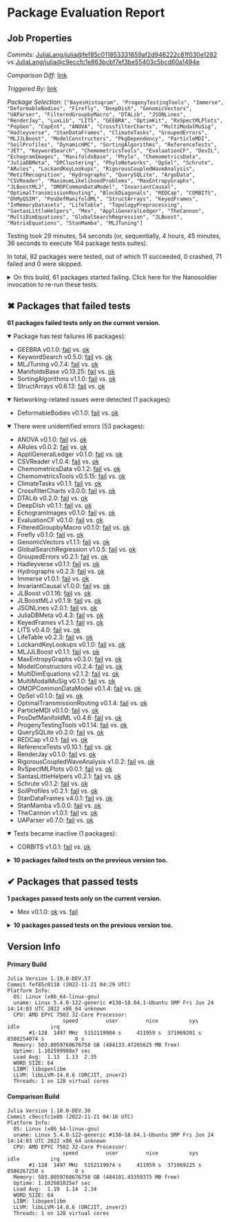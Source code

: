 # Package Evaluation Report

## Job Properties

*Commits:* [JuliaLang/julia@fef85c011853331659af2d946222c81f030e1282](https://github.com/JuliaLang/julia/commit/fef85c011853331659af2d946222c81f030e1282) vs [JuliaLang/julia@c9eccfc1e863bcbf7ef3be55403c5bcd60a1494e](https://github.com/JuliaLang/julia/commit/c9eccfc1e863bcbf7ef3be55403c5bcd60a1494e)

*Comparison Diff:* [link](https://github.com/JuliaLang/julia/compare/c9eccfc1e863bcbf7ef3be55403c5bcd60a1494e..fef85c011853331659af2d946222c81f030e1282)

*Triggered By:* [link](https://github.com/JuliaLang/julia/pull/47383#issuecomment-1321456274)

*Package Selection:* `["BayesHistogram", "ProgenyTestingTools", "Immerse", "DeformableBodies", "Firefly", "DeepDish", "GenomicVectors", "UAParser", "FilteredGroupbyMacro", "DTALib", "JSONLines", "RenderJay", "LuxLib", "LITS", "GEEBRA", "OptimKit", "RvSpectMLPlots", "PopGen", "CopEnt", "ANOVA", "CrossfilterCharts", "MultiModalMuSig", "Hadleyverse", "StanDataFrames", "ClimateTasks", "GroupedErrors", "MLJJLBoost", "ModelConstructors", "PkgDependency", "ParticleMDI", "SoilProfiles", "DynamicHMC", "SortingAlgorithms", "ReferenceTests", "JET", "KeywordSearch", "ChemometricsTools", "EvaluationCF", "DevIL", "EchogramImages", "ManifoldsBase", "Phylo", "ChemometricsData", "JuliaDBMeta", "DPClustering", "PhyloNetworks", "OpSel", "Schrute", "ARules", "LockandKeyLookups", "RigorousCoupledWaveAnalysis", "MotifRecognition", "Hydrographs", "QuerySQLite", "ArgoData", "CSVReader", "MaximumLikelihoodProblems", "MaxEntropyGraphs", "JLBoostMLJ", "OMOPCommonDataModel", "InvariantCausal", "OptimalTransmissionRouting", "BlockDiagonals", "REDCap", "CORBITS", "OhMyQSIM", "PosDefManifoldML", "StructArrays", "KeyedFrames", "InMemoryDatasets", "LifeTable", "TopologyPreprocessing", "SantasLittleHelpers", "Mex", "AppliGeneralLedger", "TheCannon", "MultiDimEquations", "GlobalSearchRegression", "JLBoost", "MatrixEquations", "StanMamba", "MLJTuning"]`

Testing took 29 minutes, 54 seconds (or, sequentially, 4 hours, 45 minutes, 36 seconds to execute 164 package tests suites).

In total, 82 packages were tested, out of which 11 succeeded, 0 crashed, 71 failed and 0 were skipped.


<details><summary>On this build, 61 packages started failing. Click here for the Nanosoldier invocation to re-run these tests.</summary>
<p>

```
@nanosoldier `runtests(["KeywordSearch", "CORBITS", "SortingAlgorithms", "EvaluationCF", "DTALib", "AppliGeneralLedger", "REDCap", "Hadleyverse", "DeepDish", "FilteredGroupbyMacro", "LockandKeyLookups", "SoilProfiles", "CrossfilterCharts", "OMOPCommonDataModel", "QuerySQLite", "TheCannon", "ARules", "ChemometricsData", "EchogramImages", "Schrute", "Firefly", "UAParser", "StanDataFrames", "KeyedFrames", "CSVReader", "MLJJLBoost", "GlobalSearchRegression", "GEEBRA", "StructArrays", "ANOVA", "JLBoostMLJ", "MultiDimEquations", "JSONLines", "JLBoost", "PosDefManifoldML", "Hydrographs", "GenomicVectors", "ClimateTasks", "MultiModalMuSig", "MaxEntropyGraphs", "ChemometricsTools", "SantasLittleHelpers", "RigorousCoupledWaveAnalysis", "InvariantCausal", "ModelConstructors", "JuliaDBMeta", "LifeTable", "GroupedErrors", "ProgenyTestingTools", "DeformableBodies", "StanMamba", "OpSel", "RvSpectMLPlots", "OptimalTransmissionRouting", "ParticleMDI", "Immerse", "RenderJay", "ReferenceTests", "ManifoldsBase", "LITS", "MLJTuning"], vs = ":master")`
```

</p>
</details>


## ✖ Packages that failed tests

**61 packages failed tests only on the current version.**

<details open><summary>Package has test failures (6 packages):</summary>
<p>


- GEEBRA v0.1.0: [fail](https://s3.amazonaws.com/julialang-reports/nanosoldier/pkgeval/by_hash/fef85c0_vs_c9eccfc/GEEBRA.primary.log) vs. [ok](https://s3.amazonaws.com/julialang-reports/nanosoldier/pkgeval/by_hash/fef85c0_vs_c9eccfc/GEEBRA.against.log)
- KeywordSearch v0.5.0: [fail](https://s3.amazonaws.com/julialang-reports/nanosoldier/pkgeval/by_hash/fef85c0_vs_c9eccfc/KeywordSearch.primary.log) vs. [ok](https://s3.amazonaws.com/julialang-reports/nanosoldier/pkgeval/by_hash/fef85c0_vs_c9eccfc/KeywordSearch.against.log)
- MLJTuning v0.7.4: [fail](https://s3.amazonaws.com/julialang-reports/nanosoldier/pkgeval/by_hash/fef85c0_vs_c9eccfc/MLJTuning.primary.log) vs. [ok](https://s3.amazonaws.com/julialang-reports/nanosoldier/pkgeval/by_hash/fef85c0_vs_c9eccfc/MLJTuning.against.log)
- ManifoldsBase v0.13.25: [fail](https://s3.amazonaws.com/julialang-reports/nanosoldier/pkgeval/by_hash/fef85c0_vs_c9eccfc/ManifoldsBase.primary.log) vs. [ok](https://s3.amazonaws.com/julialang-reports/nanosoldier/pkgeval/by_hash/fef85c0_vs_c9eccfc/ManifoldsBase.against.log)
- SortingAlgorithms v1.1.0: [fail](https://s3.amazonaws.com/julialang-reports/nanosoldier/pkgeval/by_hash/fef85c0_vs_c9eccfc/SortingAlgorithms.primary.log) vs. [ok](https://s3.amazonaws.com/julialang-reports/nanosoldier/pkgeval/by_hash/fef85c0_vs_c9eccfc/SortingAlgorithms.against.log)
- StructArrays v0.6.13: [fail](https://s3.amazonaws.com/julialang-reports/nanosoldier/pkgeval/by_hash/fef85c0_vs_c9eccfc/StructArrays.primary.log) vs. [ok](https://s3.amazonaws.com/julialang-reports/nanosoldier/pkgeval/by_hash/fef85c0_vs_c9eccfc/StructArrays.against.log)

</p>
</details>

<details open><summary>Networking-related issues were detected (1 packages):</summary>
<p>


- DeformableBodies v0.1.0: [fail](https://s3.amazonaws.com/julialang-reports/nanosoldier/pkgeval/by_hash/fef85c0_vs_c9eccfc/DeformableBodies.primary.log) vs. [ok](https://s3.amazonaws.com/julialang-reports/nanosoldier/pkgeval/by_hash/fef85c0_vs_c9eccfc/DeformableBodies.against.log)

</p>
</details>

<details open><summary>There were unidentified errors (53 packages):</summary>
<p>


- ANOVA v0.1.0: [fail](https://s3.amazonaws.com/julialang-reports/nanosoldier/pkgeval/by_hash/fef85c0_vs_c9eccfc/ANOVA.primary.log) vs. [ok](https://s3.amazonaws.com/julialang-reports/nanosoldier/pkgeval/by_hash/fef85c0_vs_c9eccfc/ANOVA.against.log)
- ARules v0.0.2: [fail](https://s3.amazonaws.com/julialang-reports/nanosoldier/pkgeval/by_hash/fef85c0_vs_c9eccfc/ARules.primary.log) vs. [ok](https://s3.amazonaws.com/julialang-reports/nanosoldier/pkgeval/by_hash/fef85c0_vs_c9eccfc/ARules.against.log)
- AppliGeneralLedger v0.1.0: [fail](https://s3.amazonaws.com/julialang-reports/nanosoldier/pkgeval/by_hash/fef85c0_vs_c9eccfc/AppliGeneralLedger.primary.log) vs. [ok](https://s3.amazonaws.com/julialang-reports/nanosoldier/pkgeval/by_hash/fef85c0_vs_c9eccfc/AppliGeneralLedger.against.log)
- CSVReader v1.0.4: [fail](https://s3.amazonaws.com/julialang-reports/nanosoldier/pkgeval/by_hash/fef85c0_vs_c9eccfc/CSVReader.primary.log) vs. [ok](https://s3.amazonaws.com/julialang-reports/nanosoldier/pkgeval/by_hash/fef85c0_vs_c9eccfc/CSVReader.against.log)
- ChemometricsData v0.1.2: [fail](https://s3.amazonaws.com/julialang-reports/nanosoldier/pkgeval/by_hash/fef85c0_vs_c9eccfc/ChemometricsData.primary.log) vs. [ok](https://s3.amazonaws.com/julialang-reports/nanosoldier/pkgeval/by_hash/fef85c0_vs_c9eccfc/ChemometricsData.against.log)
- ChemometricsTools v0.5.15: [fail](https://s3.amazonaws.com/julialang-reports/nanosoldier/pkgeval/by_hash/fef85c0_vs_c9eccfc/ChemometricsTools.primary.log) vs. [ok](https://s3.amazonaws.com/julialang-reports/nanosoldier/pkgeval/by_hash/fef85c0_vs_c9eccfc/ChemometricsTools.against.log)
- ClimateTasks v0.1.1: [fail](https://s3.amazonaws.com/julialang-reports/nanosoldier/pkgeval/by_hash/fef85c0_vs_c9eccfc/ClimateTasks.primary.log) vs. [ok](https://s3.amazonaws.com/julialang-reports/nanosoldier/pkgeval/by_hash/fef85c0_vs_c9eccfc/ClimateTasks.against.log)
- CrossfilterCharts v3.0.0: [fail](https://s3.amazonaws.com/julialang-reports/nanosoldier/pkgeval/by_hash/fef85c0_vs_c9eccfc/CrossfilterCharts.primary.log) vs. [ok](https://s3.amazonaws.com/julialang-reports/nanosoldier/pkgeval/by_hash/fef85c0_vs_c9eccfc/CrossfilterCharts.against.log)
- DTALib v0.2.0: [fail](https://s3.amazonaws.com/julialang-reports/nanosoldier/pkgeval/by_hash/fef85c0_vs_c9eccfc/DTALib.primary.log) vs. [ok](https://s3.amazonaws.com/julialang-reports/nanosoldier/pkgeval/by_hash/fef85c0_vs_c9eccfc/DTALib.against.log)
- DeepDish v0.1.1: [fail](https://s3.amazonaws.com/julialang-reports/nanosoldier/pkgeval/by_hash/fef85c0_vs_c9eccfc/DeepDish.primary.log) vs. [ok](https://s3.amazonaws.com/julialang-reports/nanosoldier/pkgeval/by_hash/fef85c0_vs_c9eccfc/DeepDish.against.log)
- EchogramImages v0.1.0: [fail](https://s3.amazonaws.com/julialang-reports/nanosoldier/pkgeval/by_hash/fef85c0_vs_c9eccfc/EchogramImages.primary.log) vs. [ok](https://s3.amazonaws.com/julialang-reports/nanosoldier/pkgeval/by_hash/fef85c0_vs_c9eccfc/EchogramImages.against.log)
- EvaluationCF v0.1.0: [fail](https://s3.amazonaws.com/julialang-reports/nanosoldier/pkgeval/by_hash/fef85c0_vs_c9eccfc/EvaluationCF.primary.log) vs. [ok](https://s3.amazonaws.com/julialang-reports/nanosoldier/pkgeval/by_hash/fef85c0_vs_c9eccfc/EvaluationCF.against.log)
- FilteredGroupbyMacro v0.1.0: [fail](https://s3.amazonaws.com/julialang-reports/nanosoldier/pkgeval/by_hash/fef85c0_vs_c9eccfc/FilteredGroupbyMacro.primary.log) vs. [ok](https://s3.amazonaws.com/julialang-reports/nanosoldier/pkgeval/by_hash/fef85c0_vs_c9eccfc/FilteredGroupbyMacro.against.log)
- Firefly v0.1.0: [fail](https://s3.amazonaws.com/julialang-reports/nanosoldier/pkgeval/by_hash/fef85c0_vs_c9eccfc/Firefly.primary.log) vs. [ok](https://s3.amazonaws.com/julialang-reports/nanosoldier/pkgeval/by_hash/fef85c0_vs_c9eccfc/Firefly.against.log)
- GenomicVectors v1.1.1: [fail](https://s3.amazonaws.com/julialang-reports/nanosoldier/pkgeval/by_hash/fef85c0_vs_c9eccfc/GenomicVectors.primary.log) vs. [ok](https://s3.amazonaws.com/julialang-reports/nanosoldier/pkgeval/by_hash/fef85c0_vs_c9eccfc/GenomicVectors.against.log)
- GlobalSearchRegression v1.0.5: [fail](https://s3.amazonaws.com/julialang-reports/nanosoldier/pkgeval/by_hash/fef85c0_vs_c9eccfc/GlobalSearchRegression.primary.log) vs. [ok](https://s3.amazonaws.com/julialang-reports/nanosoldier/pkgeval/by_hash/fef85c0_vs_c9eccfc/GlobalSearchRegression.against.log)
- GroupedErrors v0.2.1: [fail](https://s3.amazonaws.com/julialang-reports/nanosoldier/pkgeval/by_hash/fef85c0_vs_c9eccfc/GroupedErrors.primary.log) vs. [ok](https://s3.amazonaws.com/julialang-reports/nanosoldier/pkgeval/by_hash/fef85c0_vs_c9eccfc/GroupedErrors.against.log)
- Hadleyverse v0.1.1: [fail](https://s3.amazonaws.com/julialang-reports/nanosoldier/pkgeval/by_hash/fef85c0_vs_c9eccfc/Hadleyverse.primary.log) vs. [ok](https://s3.amazonaws.com/julialang-reports/nanosoldier/pkgeval/by_hash/fef85c0_vs_c9eccfc/Hadleyverse.against.log)
- Hydrographs v0.2.3: [fail](https://s3.amazonaws.com/julialang-reports/nanosoldier/pkgeval/by_hash/fef85c0_vs_c9eccfc/Hydrographs.primary.log) vs. [ok](https://s3.amazonaws.com/julialang-reports/nanosoldier/pkgeval/by_hash/fef85c0_vs_c9eccfc/Hydrographs.against.log)
- Immerse v1.0.1: [fail](https://s3.amazonaws.com/julialang-reports/nanosoldier/pkgeval/by_hash/fef85c0_vs_c9eccfc/Immerse.primary.log) vs. [ok](https://s3.amazonaws.com/julialang-reports/nanosoldier/pkgeval/by_hash/fef85c0_vs_c9eccfc/Immerse.against.log)
- InvariantCausal v1.0.0: [fail](https://s3.amazonaws.com/julialang-reports/nanosoldier/pkgeval/by_hash/fef85c0_vs_c9eccfc/InvariantCausal.primary.log) vs. [ok](https://s3.amazonaws.com/julialang-reports/nanosoldier/pkgeval/by_hash/fef85c0_vs_c9eccfc/InvariantCausal.against.log)
- JLBoost v0.1.16: [fail](https://s3.amazonaws.com/julialang-reports/nanosoldier/pkgeval/by_hash/fef85c0_vs_c9eccfc/JLBoost.primary.log) vs. [ok](https://s3.amazonaws.com/julialang-reports/nanosoldier/pkgeval/by_hash/fef85c0_vs_c9eccfc/JLBoost.against.log)
- JLBoostMLJ v0.1.9: [fail](https://s3.amazonaws.com/julialang-reports/nanosoldier/pkgeval/by_hash/fef85c0_vs_c9eccfc/JLBoostMLJ.primary.log) vs. [ok](https://s3.amazonaws.com/julialang-reports/nanosoldier/pkgeval/by_hash/fef85c0_vs_c9eccfc/JLBoostMLJ.against.log)
- JSONLines v2.0.1: [fail](https://s3.amazonaws.com/julialang-reports/nanosoldier/pkgeval/by_hash/fef85c0_vs_c9eccfc/JSONLines.primary.log) vs. [ok](https://s3.amazonaws.com/julialang-reports/nanosoldier/pkgeval/by_hash/fef85c0_vs_c9eccfc/JSONLines.against.log)
- JuliaDBMeta v0.4.3: [fail](https://s3.amazonaws.com/julialang-reports/nanosoldier/pkgeval/by_hash/fef85c0_vs_c9eccfc/JuliaDBMeta.primary.log) vs. [ok](https://s3.amazonaws.com/julialang-reports/nanosoldier/pkgeval/by_hash/fef85c0_vs_c9eccfc/JuliaDBMeta.against.log)
- KeyedFrames v1.2.1: [fail](https://s3.amazonaws.com/julialang-reports/nanosoldier/pkgeval/by_hash/fef85c0_vs_c9eccfc/KeyedFrames.primary.log) vs. [ok](https://s3.amazonaws.com/julialang-reports/nanosoldier/pkgeval/by_hash/fef85c0_vs_c9eccfc/KeyedFrames.against.log)
- LITS v0.4.0: [fail](https://s3.amazonaws.com/julialang-reports/nanosoldier/pkgeval/by_hash/fef85c0_vs_c9eccfc/LITS.primary.log) vs. [ok](https://s3.amazonaws.com/julialang-reports/nanosoldier/pkgeval/by_hash/fef85c0_vs_c9eccfc/LITS.against.log)
- LifeTable v0.2.3: [fail](https://s3.amazonaws.com/julialang-reports/nanosoldier/pkgeval/by_hash/fef85c0_vs_c9eccfc/LifeTable.primary.log) vs. [ok](https://s3.amazonaws.com/julialang-reports/nanosoldier/pkgeval/by_hash/fef85c0_vs_c9eccfc/LifeTable.against.log)
- LockandKeyLookups v0.1.0: [fail](https://s3.amazonaws.com/julialang-reports/nanosoldier/pkgeval/by_hash/fef85c0_vs_c9eccfc/LockandKeyLookups.primary.log) vs. [ok](https://s3.amazonaws.com/julialang-reports/nanosoldier/pkgeval/by_hash/fef85c0_vs_c9eccfc/LockandKeyLookups.against.log)
- MLJJLBoost v0.1.1: [fail](https://s3.amazonaws.com/julialang-reports/nanosoldier/pkgeval/by_hash/fef85c0_vs_c9eccfc/MLJJLBoost.primary.log) vs. [ok](https://s3.amazonaws.com/julialang-reports/nanosoldier/pkgeval/by_hash/fef85c0_vs_c9eccfc/MLJJLBoost.against.log)
- MaxEntropyGraphs v0.3.0: [fail](https://s3.amazonaws.com/julialang-reports/nanosoldier/pkgeval/by_hash/fef85c0_vs_c9eccfc/MaxEntropyGraphs.primary.log) vs. [ok](https://s3.amazonaws.com/julialang-reports/nanosoldier/pkgeval/by_hash/fef85c0_vs_c9eccfc/MaxEntropyGraphs.against.log)
- ModelConstructors v0.2.4: [fail](https://s3.amazonaws.com/julialang-reports/nanosoldier/pkgeval/by_hash/fef85c0_vs_c9eccfc/ModelConstructors.primary.log) vs. [ok](https://s3.amazonaws.com/julialang-reports/nanosoldier/pkgeval/by_hash/fef85c0_vs_c9eccfc/ModelConstructors.against.log)
- MultiDimEquations v2.1.2: [fail](https://s3.amazonaws.com/julialang-reports/nanosoldier/pkgeval/by_hash/fef85c0_vs_c9eccfc/MultiDimEquations.primary.log) vs. [ok](https://s3.amazonaws.com/julialang-reports/nanosoldier/pkgeval/by_hash/fef85c0_vs_c9eccfc/MultiDimEquations.against.log)
- MultiModalMuSig v0.1.0: [fail](https://s3.amazonaws.com/julialang-reports/nanosoldier/pkgeval/by_hash/fef85c0_vs_c9eccfc/MultiModalMuSig.primary.log) vs. [ok](https://s3.amazonaws.com/julialang-reports/nanosoldier/pkgeval/by_hash/fef85c0_vs_c9eccfc/MultiModalMuSig.against.log)
- OMOPCommonDataModel v0.1.4: [fail](https://s3.amazonaws.com/julialang-reports/nanosoldier/pkgeval/by_hash/fef85c0_vs_c9eccfc/OMOPCommonDataModel.primary.log) vs. [ok](https://s3.amazonaws.com/julialang-reports/nanosoldier/pkgeval/by_hash/fef85c0_vs_c9eccfc/OMOPCommonDataModel.against.log)
- OpSel v0.1.0: [fail](https://s3.amazonaws.com/julialang-reports/nanosoldier/pkgeval/by_hash/fef85c0_vs_c9eccfc/OpSel.primary.log) vs. [ok](https://s3.amazonaws.com/julialang-reports/nanosoldier/pkgeval/by_hash/fef85c0_vs_c9eccfc/OpSel.against.log)
- OptimalTransmissionRouting v0.1.4: [fail](https://s3.amazonaws.com/julialang-reports/nanosoldier/pkgeval/by_hash/fef85c0_vs_c9eccfc/OptimalTransmissionRouting.primary.log) vs. [ok](https://s3.amazonaws.com/julialang-reports/nanosoldier/pkgeval/by_hash/fef85c0_vs_c9eccfc/OptimalTransmissionRouting.against.log)
- ParticleMDI v0.1.0: [fail](https://s3.amazonaws.com/julialang-reports/nanosoldier/pkgeval/by_hash/fef85c0_vs_c9eccfc/ParticleMDI.primary.log) vs. [ok](https://s3.amazonaws.com/julialang-reports/nanosoldier/pkgeval/by_hash/fef85c0_vs_c9eccfc/ParticleMDI.against.log)
- PosDefManifoldML v0.4.6: [fail](https://s3.amazonaws.com/julialang-reports/nanosoldier/pkgeval/by_hash/fef85c0_vs_c9eccfc/PosDefManifoldML.primary.log) vs. [ok](https://s3.amazonaws.com/julialang-reports/nanosoldier/pkgeval/by_hash/fef85c0_vs_c9eccfc/PosDefManifoldML.against.log)
- ProgenyTestingTools v0.1.14: [fail](https://s3.amazonaws.com/julialang-reports/nanosoldier/pkgeval/by_hash/fef85c0_vs_c9eccfc/ProgenyTestingTools.primary.log) vs. [ok](https://s3.amazonaws.com/julialang-reports/nanosoldier/pkgeval/by_hash/fef85c0_vs_c9eccfc/ProgenyTestingTools.against.log)
- QuerySQLite v0.2.0: [fail](https://s3.amazonaws.com/julialang-reports/nanosoldier/pkgeval/by_hash/fef85c0_vs_c9eccfc/QuerySQLite.primary.log) vs. [ok](https://s3.amazonaws.com/julialang-reports/nanosoldier/pkgeval/by_hash/fef85c0_vs_c9eccfc/QuerySQLite.against.log)
- REDCap v1.0.1: [fail](https://s3.amazonaws.com/julialang-reports/nanosoldier/pkgeval/by_hash/fef85c0_vs_c9eccfc/REDCap.primary.log) vs. [ok](https://s3.amazonaws.com/julialang-reports/nanosoldier/pkgeval/by_hash/fef85c0_vs_c9eccfc/REDCap.against.log)
- ReferenceTests v0.10.1: [fail](https://s3.amazonaws.com/julialang-reports/nanosoldier/pkgeval/by_hash/fef85c0_vs_c9eccfc/ReferenceTests.primary.log) vs. [ok](https://s3.amazonaws.com/julialang-reports/nanosoldier/pkgeval/by_hash/fef85c0_vs_c9eccfc/ReferenceTests.against.log)
- RenderJay v0.1.0: [fail](https://s3.amazonaws.com/julialang-reports/nanosoldier/pkgeval/by_hash/fef85c0_vs_c9eccfc/RenderJay.primary.log) vs. [ok](https://s3.amazonaws.com/julialang-reports/nanosoldier/pkgeval/by_hash/fef85c0_vs_c9eccfc/RenderJay.against.log)
- RigorousCoupledWaveAnalysis v1.0.2: [fail](https://s3.amazonaws.com/julialang-reports/nanosoldier/pkgeval/by_hash/fef85c0_vs_c9eccfc/RigorousCoupledWaveAnalysis.primary.log) vs. [ok](https://s3.amazonaws.com/julialang-reports/nanosoldier/pkgeval/by_hash/fef85c0_vs_c9eccfc/RigorousCoupledWaveAnalysis.against.log)
- RvSpectMLPlots v0.0.1: [fail](https://s3.amazonaws.com/julialang-reports/nanosoldier/pkgeval/by_hash/fef85c0_vs_c9eccfc/RvSpectMLPlots.primary.log) vs. [ok](https://s3.amazonaws.com/julialang-reports/nanosoldier/pkgeval/by_hash/fef85c0_vs_c9eccfc/RvSpectMLPlots.against.log)
- SantasLittleHelpers v0.2.1: [fail](https://s3.amazonaws.com/julialang-reports/nanosoldier/pkgeval/by_hash/fef85c0_vs_c9eccfc/SantasLittleHelpers.primary.log) vs. [ok](https://s3.amazonaws.com/julialang-reports/nanosoldier/pkgeval/by_hash/fef85c0_vs_c9eccfc/SantasLittleHelpers.against.log)
- Schrute v0.1.2: [fail](https://s3.amazonaws.com/julialang-reports/nanosoldier/pkgeval/by_hash/fef85c0_vs_c9eccfc/Schrute.primary.log) vs. [ok](https://s3.amazonaws.com/julialang-reports/nanosoldier/pkgeval/by_hash/fef85c0_vs_c9eccfc/Schrute.against.log)
- SoilProfiles v0.2.1: [fail](https://s3.amazonaws.com/julialang-reports/nanosoldier/pkgeval/by_hash/fef85c0_vs_c9eccfc/SoilProfiles.primary.log) vs. [ok](https://s3.amazonaws.com/julialang-reports/nanosoldier/pkgeval/by_hash/fef85c0_vs_c9eccfc/SoilProfiles.against.log)
- StanDataFrames v4.0.1: [fail](https://s3.amazonaws.com/julialang-reports/nanosoldier/pkgeval/by_hash/fef85c0_vs_c9eccfc/StanDataFrames.primary.log) vs. [ok](https://s3.amazonaws.com/julialang-reports/nanosoldier/pkgeval/by_hash/fef85c0_vs_c9eccfc/StanDataFrames.against.log)
- StanMamba v5.0.0: [fail](https://s3.amazonaws.com/julialang-reports/nanosoldier/pkgeval/by_hash/fef85c0_vs_c9eccfc/StanMamba.primary.log) vs. [ok](https://s3.amazonaws.com/julialang-reports/nanosoldier/pkgeval/by_hash/fef85c0_vs_c9eccfc/StanMamba.against.log)
- TheCannon v1.0.1: [fail](https://s3.amazonaws.com/julialang-reports/nanosoldier/pkgeval/by_hash/fef85c0_vs_c9eccfc/TheCannon.primary.log) vs. [ok](https://s3.amazonaws.com/julialang-reports/nanosoldier/pkgeval/by_hash/fef85c0_vs_c9eccfc/TheCannon.against.log)
- UAParser v0.7.0: [fail](https://s3.amazonaws.com/julialang-reports/nanosoldier/pkgeval/by_hash/fef85c0_vs_c9eccfc/UAParser.primary.log) vs. [ok](https://s3.amazonaws.com/julialang-reports/nanosoldier/pkgeval/by_hash/fef85c0_vs_c9eccfc/UAParser.against.log)

</p>
</details>

<details open><summary>Tests became inactive (1 packages):</summary>
<p>


- CORBITS v1.0.1: [fail](https://s3.amazonaws.com/julialang-reports/nanosoldier/pkgeval/by_hash/fef85c0_vs_c9eccfc/CORBITS.primary.log) vs. [ok](https://s3.amazonaws.com/julialang-reports/nanosoldier/pkgeval/by_hash/fef85c0_vs_c9eccfc/CORBITS.against.log)

</p>
</details>

<details><summary><strong>10 packages failed tests on the previous version too.</strong></summary>
<p>

<details open><summary>Package has test failures (2 packages):</summary>
<p>


- [MaximumLikelihoodProblems v0.1.7](https://s3.amazonaws.com/julialang-reports/nanosoldier/pkgeval/by_hash/fef85c0_vs_c9eccfc/MaximumLikelihoodProblems.primary.log)
- [Phylo v0.4.21](https://s3.amazonaws.com/julialang-reports/nanosoldier/pkgeval/by_hash/fef85c0_vs_c9eccfc/Phylo.primary.log)

</p>
</details>

<details open><summary>There were unidentified errors (5 packages):</summary>
<p>


- [DPClustering v0.1.0](https://s3.amazonaws.com/julialang-reports/nanosoldier/pkgeval/by_hash/fef85c0_vs_c9eccfc/DPClustering.primary.log)
- [DevIL v0.5.0](https://s3.amazonaws.com/julialang-reports/nanosoldier/pkgeval/by_hash/fef85c0_vs_c9eccfc/DevIL.primary.log)
- [MotifRecognition v0.1.11](https://s3.amazonaws.com/julialang-reports/nanosoldier/pkgeval/by_hash/fef85c0_vs_c9eccfc/MotifRecognition.primary.log)
- [OhMyQSIM v0.1.1](https://s3.amazonaws.com/julialang-reports/nanosoldier/pkgeval/by_hash/fef85c0_vs_c9eccfc/OhMyQSIM.primary.log)
- [TopologyPreprocessing v0.1.6](https://s3.amazonaws.com/julialang-reports/nanosoldier/pkgeval/by_hash/fef85c0_vs_c9eccfc/TopologyPreprocessing.primary.log)

</p>
</details>

<details open><summary>Tests became inactive (3 packages):</summary>
<p>


- [ArgoData v0.1.14](https://s3.amazonaws.com/julialang-reports/nanosoldier/pkgeval/by_hash/fef85c0_vs_c9eccfc/ArgoData.primary.log)
- [PkgDependency v0.3.0](https://s3.amazonaws.com/julialang-reports/nanosoldier/pkgeval/by_hash/fef85c0_vs_c9eccfc/PkgDependency.primary.log)
- [PopGen v0.9.0](https://s3.amazonaws.com/julialang-reports/nanosoldier/pkgeval/by_hash/fef85c0_vs_c9eccfc/PopGen.primary.log)

</p>
</details>

</p>
</details>


## ✔ Packages that passed tests

**1 packages passed tests only on the current version.**

- Mex v0.1.0: [ok](https://s3.amazonaws.com/julialang-reports/nanosoldier/pkgeval/by_hash/fef85c0_vs_c9eccfc/Mex.primary.log) vs. [fail](https://s3.amazonaws.com/julialang-reports/nanosoldier/pkgeval/by_hash/fef85c0_vs_c9eccfc/Mex.against.log)

<details><summary><strong>10 packages passed tests on the previous version too.</strong></summary>
<p>

- [BayesHistogram v1.0.7](https://s3.amazonaws.com/julialang-reports/nanosoldier/pkgeval/by_hash/fef85c0_vs_c9eccfc/BayesHistogram.primary.log)
- [BlockDiagonals v0.1.41](https://s3.amazonaws.com/julialang-reports/nanosoldier/pkgeval/by_hash/fef85c0_vs_c9eccfc/BlockDiagonals.primary.log)
- [CopEnt v0.1.0](https://s3.amazonaws.com/julialang-reports/nanosoldier/pkgeval/by_hash/fef85c0_vs_c9eccfc/CopEnt.primary.log)
- [DynamicHMC v3.3.0](https://s3.amazonaws.com/julialang-reports/nanosoldier/pkgeval/by_hash/fef85c0_vs_c9eccfc/DynamicHMC.primary.log)
- [InMemoryDatasets v0.7.11](https://s3.amazonaws.com/julialang-reports/nanosoldier/pkgeval/by_hash/fef85c0_vs_c9eccfc/InMemoryDatasets.primary.log)
- [JET v0.6.15](https://s3.amazonaws.com/julialang-reports/nanosoldier/pkgeval/by_hash/fef85c0_vs_c9eccfc/JET.primary.log)
- [LuxLib v0.1.7](https://s3.amazonaws.com/julialang-reports/nanosoldier/pkgeval/by_hash/fef85c0_vs_c9eccfc/LuxLib.primary.log)
- [MatrixEquations v2.2.2](https://s3.amazonaws.com/julialang-reports/nanosoldier/pkgeval/by_hash/fef85c0_vs_c9eccfc/MatrixEquations.primary.log)
- [OptimKit v0.3.1](https://s3.amazonaws.com/julialang-reports/nanosoldier/pkgeval/by_hash/fef85c0_vs_c9eccfc/OptimKit.primary.log)
- [PhyloNetworks v0.15.3](https://s3.amazonaws.com/julialang-reports/nanosoldier/pkgeval/by_hash/fef85c0_vs_c9eccfc/PhyloNetworks.primary.log)

</p>
</details>


## Version Info

#### Primary Build

```
Julia Version 1.10.0-DEV.57
Commit fef85c0118 (2022-11-21 04:29 UTC)
Platform Info:
  OS: Linux (x86_64-linux-gnu)
  uname: Linux 5.4.0-122-generic #138~18.04.1-Ubuntu SMP Fri Jun 24 14:14:03 UTC 2022 x86_64 unknown
  CPU: AMD EPYC 7502 32-Core Processor: 
                  speed         user         nice          sys         idle          irq
       #1-128  1497 MHz  5152119904 s     411959 s  371069201 s  8580254074 s          0 s
  Memory: 503.8059768676758 GB (484133.47265625 MB free)
  Uptime: 1.102599988e7 sec
  Load Avg:  1.13  1.13  2.35
  WORD_SIZE: 64
  LIBM: libopenlibm
  LLVM: libLLVM-14.0.6 (ORCJIT, znver2)
  Threads: 1 on 128 virtual cores

```

#### Comparison Build

```
Julia Version 1.10.0-DEV.30
Commit c9eccfc1e86 (2022-11-21 04:16 UTC)
Platform Info:
  OS: Linux (x86_64-linux-gnu)
  uname: Linux 5.4.0-122-generic #138~18.04.1-Ubuntu SMP Fri Jun 24 14:14:03 UTC 2022 x86_64 unknown
  CPU: AMD EPYC 7502 32-Core Processor: 
                  speed         user         nice          sys         idle          irq
       #1-128  1497 MHz  5152119974 s     411959 s  371069225 s  8580267250 s          0 s
  Memory: 503.8059768676758 GB (484101.43359375 MB free)
  Uptime: 1.102601025e7 sec
  Load Avg:  1.19  1.14  2.34
  WORD_SIZE: 64
  LIBM: libopenlibm
  LLVM: libLLVM-14.0.6 (ORCJIT, znver2)
  Threads: 1 on 128 virtual cores

```
<!-- Generated on 2022-11-21T05:48:36.401 -->
